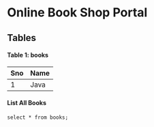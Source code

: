 # Online Book Shop Portal

## Tables

#### Table 1: books
| Sno | Name |
| -- | -- |
| 1 | Java |

#### List All Books
`
select * from books;
`
